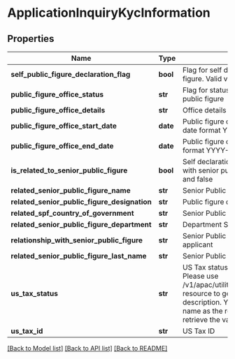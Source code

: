 # ApplicationInquiryKycInformation

## Properties
Name | Type | Description | Notes
------------ | ------------- | ------------- | -------------
**self_public_figure_declaration_flag** | **bool** | Flag for self declaration if applicant is public figure. Valid values: true and false | [optional] 
**public_figure_office_status** | **str** | Flag for status of public office if applicant is public figure | [optional] 
**public_figure_office_details** | **str** | Office details if applicant is public figure | [optional] 
**public_figure_office_start_date** | **date** | Public figure office start date in ISO 8601 date format YYYY-MM-DD | [optional] 
**public_figure_office_end_date** | **date** | Public figure office end date in ISO 8601 date format YYYY-MM-DD | [optional] 
**is_related_to_senior_public_figure** | **bool** | Self declaration if applicant has any relation with senior public figure. Valid values: true and false | [optional] 
**related_senior_public_figure_name** | **str** | Senior Public Figure Name | [optional] 
**related_senior_public_figure_designation** | **str** | Public figure designation. | [optional] 
**related_spf_country_of_government** | **str** | Senior Public Figure Country of Government | [optional] 
**related_senior_public_figure_department** | **str** | Department Senior Public Figure belongs to | [optional] 
**relationship_with_senior_public_figure** | **str** | Senior Public Figure relationship with applicant | [optional] 
**related_senior_public_figure_last_name** | **str** | Senior Public Figure Last Name | [optional] 
**us_tax_status** | **str** | US Tax status. This is a reference data field. Please use /v1/apac/utilities/referenceData/{usTaxStatus} resource to get valid value of this field with description. You can use usTaxStatus field name as the referenceCode parameter to retrieve the values. | [optional] 
**us_tax_id** | **str** | US Tax ID | [optional] 

[[Back to Model list]](../README.md#documentation-for-models) [[Back to API list]](../README.md#documentation-for-api-endpoints) [[Back to README]](../README.md)

